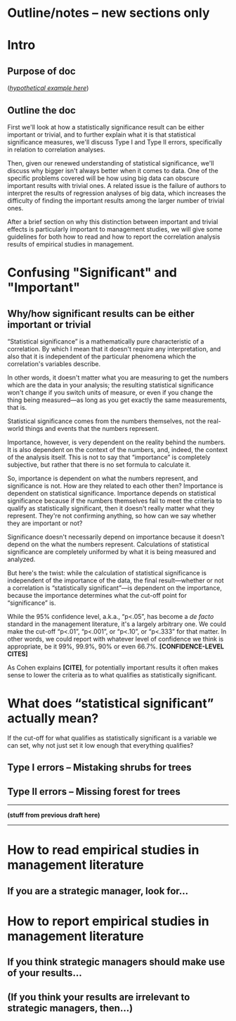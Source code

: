 # Outline/notes &ndash; new sections only


# Intro
## Purpose of doc

([*hypothetical example here*](./hypothetical-example.md))

## Outline the doc

First we'll look at how a statistically significance result can be either important or trivial, and to further explain what it is that statistical significance measures, we'll discuss Type I and Type II errors, specifically in relation to correlation analyses.

Then, given our renewed understanding of statistical significance, we'll discuss why bigger isn't always better when it comes to data. One of the specific problems covered will be how using big data can obscure important results with trivial ones.  A related issue is the failure of authors to interpret the results of regression analyses of big data, which increases the difficulty of finding the important results among the larger number of trivial ones.

After a brief section on why this distinction between important and trivial effects is particularly important to management studies, we will give some guidelines for both how to read and how to report the correlation analysis results of empirical studies in management.

# Confusing "Significant" and "Important"
## Why/how significant results can be either important or trivial

“Statistical significance” is a mathematically pure characteristic of a correlation.  By which I mean that it doesn't require any interpretation, and also that it is independent of the particular phenomena which the correlation's variables describe.

In other words, it doesn't matter what you are measuring to get the numbers which are the data in your analysis; the resulting statistical significance won't change if you switch units of measure, or even if you change the thing being measured&mdash;as long as you get exactly the same measurements, that is.

Statistical significance comes from the numbers themselves, not the real-world things and events that the numbers represent.

Importance, however, is very dependent on the reality behind the numbers.  It is also dependent on the context of the numbers, and, indeed, the context of the analysis itself.  This is not to say that “importance” is completely subjective, but rather that there is no set formula to calculate it.

So, importance is dependent on what the numbers represent, and significance is not.  How are they related to each other then?  Importance is dependent on statistical significance.  Importance depends on statistical significance because if the numbers themselves fail to meet the criteria to qualify as statistically significant, then it doesn't really matter what they represent.  They're not confirming anything, so how can we say whether they are important or not?

Significance doesn't necessarily depend on importance because it doesn't depend on the what the numbers represent.  Calculations of statistical significance are completely uniformed by what it is being measured and analyzed.

But here's the twist: while the calculation of statistical significance is independent of the importance of the data, the final result&mdash;whether or not a correlation is “statistically significant”&mdash;is dependent on the importance, because the importance determines what the cut-off point for “significance” is.

While the 95% confidence level, a.k.a., “p<.05”, has become a *de facto* standard in the management literature, it's a largely arbitrary one.  We could make the cut-off “p<.01”, “p<.001”, or “p<.10”, or “p<.333” for that matter.  In other words, we could report with whatever level of confidence we think is appropriate, be it 99%, 99.9%, 90% or even 66.7%. **[CONFIDENCE-LEVEL CITES]**

As Cohen explains **[CITE]**, for potentially important results it often makes sense to lower the criteria as to what qualifies as statistically significant.

# What does “statistical significant” actually mean?

If the cut-off for what qualifies as statistically significant is a variable we can set, why not just set it low enough that everything qualifies?







## Type I errors – Mistaking shrubs for trees
## Type II errors – Missing forest for trees




----

**(stuff from previous draft here)**

----

# How to read empirical studies in management literature
## If you are a strategic manager, look for…

# How to report empirical studies in management literature
## If you think strategic managers should make use of your results…
## (If you think your results are irrelevant to strategic managers, then…)



